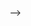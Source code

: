 <!-- ---
title: About Me
metaDescription: This is a sample meta description. If one is not present in your page/post's front matter, the default metadata.desciption will be used instead.
date: 2017-01-01T00:00:00.000Z
permalink: /about/index.html
eleventyNavigation:
  key: About
  order: 2
---
<!-- 
<a><img src="https://avatars.githubusercontent.com/u/41843104?s=400&u=6e434a25217afdd1fa486cf3973fc89566fd98f2&v=4" height="auto" width="200" style="border-radius:50%"></a> -->

 -->
